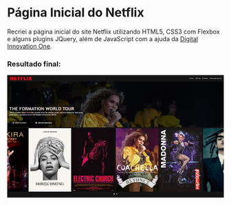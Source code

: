 # Página Inicial do Netflix
Recriei a página inicial do site Netflix utilizando HTML5, CSS3 com Flexbox e alguns plugins JQuery, além de JavaScript com a ajuda da [Digital Innovation One](https://digitalinnovation.one/).

### Resultado final:
![resultado](img\resultado-pagina-final.png)